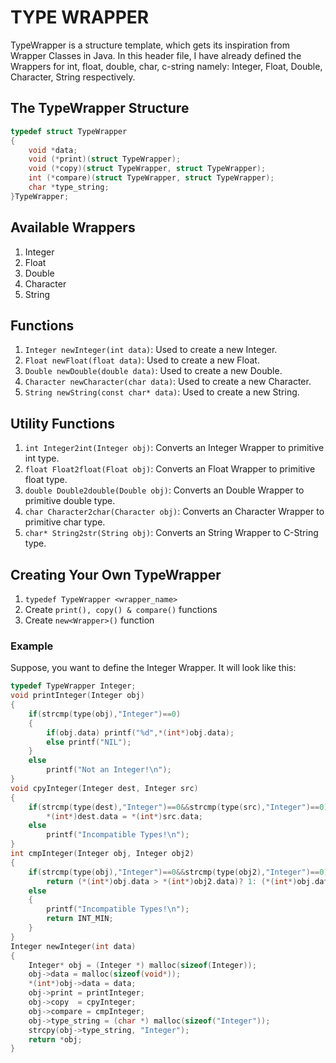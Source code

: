 # TYPE WRAPPER #
TypeWrapper is a structure template, which gets its inspiration from Wrapper Classes in Java. In this header file, I have already defined the Wrappers for int, float, double, char, c-string namely: Integer, Float, Double, Character, String respectively.
## The TypeWrapper Structure ##
```C
typedef struct TypeWrapper
{
	void *data;
	void (*print)(struct TypeWrapper);
	void (*copy)(struct TypeWrapper, struct TypeWrapper);
	int (*compare)(struct TypeWrapper, struct TypeWrapper);
	char *type_string;
}TypeWrapper;
```
## Available Wrappers ##
1. Integer
2. Float
3. Double
4. Character
5. String
## Functions ##
1. ```Integer newInteger(int data)```: Used to create a new Integer.
2. ```Float newFloat(float data)```: Used to create a new Float.
3. ```Double newDouble(double data)```: Used to create a new Double.
4. ```Character newCharacter(char data)```: Used to create a new Character.
5. ```String newString(const char* data)```: Used to create a new String.
## Utility Functions ##
1. ```int Integer2int(Integer obj)```: Converts an Integer Wrapper to primitive int type.
2. ```float Float2float(Float obj)```: Converts an Float Wrapper to primitive float type.
3. ```double Double2double(Double obj)```: Converts an Double Wrapper to primitive double type.
4. ```char Character2char(Character obj)```: Converts an Character Wrapper to primitive char type.
5. ```char* String2str(String obj)```: Converts an String Wrapper to C-String type.
## Creating Your Own TypeWrapper ##
1. ```typedef TypeWrapper <wrapper_name>```
2. Create ```print(), copy() & compare()``` functions
3. Create  ```new<Wrapper>()``` function
### Example ###
Suppose, you want to define the Integer Wrapper. It will look like this:
```C
typedef TypeWrapper Integer;
void printInteger(Integer obj)
{
	if(strcmp(type(obj),"Integer")==0)
	{
		if(obj.data) printf("%d",*(int*)obj.data);
		else printf("NIL");
	}
	else
		printf("Not an Integer!\n");
}
void cpyInteger(Integer dest, Integer src)
{
	if(strcmp(type(dest),"Integer")==0&&strcmp(type(src),"Integer")==0)
		*(int*)dest.data = *(int*)src.data;
	else
		printf("Incompatible Types!\n");
}
int cmpInteger(Integer obj, Integer obj2)
{
	if(strcmp(type(obj),"Integer")==0&&strcmp(type(obj2),"Integer")==0)
		return (*(int*)obj.data > *(int*)obj2.data)? 1: (*(int*)obj.data < *(int*)obj2.data)? -1:0;
	else
	{
		printf("Incompatible Types!\n");
		return INT_MIN;
	}
}
Integer newInteger(int data)
{
	Integer* obj = (Integer *) malloc(sizeof(Integer));
	obj->data = malloc(sizeof(void*));
	*(int*)obj->data = data;
	obj->print = printInteger;
	obj->copy  = cpyInteger;
	obj->compare = cmpInteger;
	obj->type_string = (char *) malloc(sizeof("Integer"));
	strcpy(obj->type_string, "Integer");
	return *obj;
}
```
